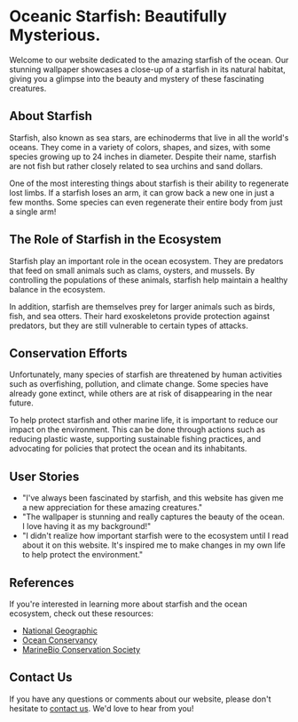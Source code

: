 <!--
Write me content for website with wallpaper which alt text is:

"A close-up of a starfish in the ocean"

The name/title of the page should not be 1:1 copy of the alt text but rather a real content of the website which is using this wallpaper.

- Use markdown format 
- Start with the heading
- The content should look like a real website 
- Include real sections like references, contact, user stories, etc. use things relevant to the page purpose.
- Feel free to use structure like headings, bullets, numbering, blockquotes, paragraphs, horizontal lines, etc.
- You can use formatting like bold or _italic_
- You can include UTF-8 emojis
- Links should be only #hash anchors (and you can refer to the document itself)
- Do not include images
-->

<!--font:Lato-->

# Oceanic Starfish: Beautifully Mysterious.

Welcome to our website dedicated to the amazing starfish of the ocean. Our stunning wallpaper showcases a close-up of a starfish in its natural habitat, giving you a glimpse into the beauty and mystery of these fascinating creatures.

## About Starfish

Starfish, also known as sea stars, are echinoderms that live in all the world's oceans. They come in a variety of colors, shapes, and sizes, with some species growing up to 24 inches in diameter. Despite their name, starfish are not fish but rather closely related to sea urchins and sand dollars.

One of the most interesting things about starfish is their ability to regenerate lost limbs. If a starfish loses an arm, it can grow back a new one in just a few months. Some species can even regenerate their entire body from just a single arm!

## The Role of Starfish in the Ecosystem

Starfish play an important role in the ocean ecosystem. They are predators that feed on small animals such as clams, oysters, and mussels. By controlling the populations of these animals, starfish help maintain a healthy balance in the ecosystem.

In addition, starfish are themselves prey for larger animals such as birds, fish, and sea otters. Their hard exoskeletons provide protection against predators, but they are still vulnerable to certain types of attacks.

## Conservation Efforts

Unfortunately, many species of starfish are threatened by human activities such as overfishing, pollution, and climate change. Some species have already gone extinct, while others are at risk of disappearing in the near future.

To help protect starfish and other marine life, it is important to reduce our impact on the environment. This can be done through actions such as reducing plastic waste, supporting sustainable fishing practices, and advocating for policies that protect the ocean and its inhabitants.

## User Stories

- "I've always been fascinated by starfish, and this website has given me a new appreciation for these amazing creatures."
- "The wallpaper is stunning and really captures the beauty of the ocean. I love having it as my background!"
- "I didn't realize how important starfish were to the ecosystem until I read about it on this website. It's inspired me to make changes in my own life to help protect the environment."

## References

If you're interested in learning more about starfish and the ocean ecosystem, check out these resources:

- [National Geographic](#)
- [Ocean Conservancy](#)
- [MarineBio Conservation Society](#)

## Contact Us

If you have any questions or comments about our website, please don't hesitate to [contact us](#). We'd love to hear from you!

